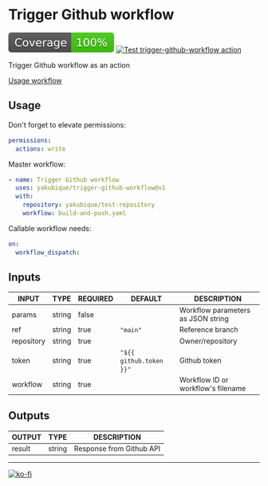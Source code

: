 # Trigger Github workflow

[![Coverage](./badges/coverage.svg)](./badges/coverage.svg)
[![Test `trigger-github-workflow` action](https://github.com/yakubique/trigger-github-workflow/actions/workflows/test-myself.yaml/badge.svg)](https://github.com/yakubique/trigger-github-workflow/actions/workflows/test-myself.yaml)

Trigger Github workflow as an action


[Usage workflow](https://github.com/yakubique/trigger-github-workflow/actions/workflows/test-myself.yaml)

## Usage

Don't forget to elevate permissions:
```yaml
permissions:
  actions: write
```

Master workflow:
```yaml
- name: Trigger Github workflow
  uses: yakubique/trigger-github-workflow@v1
  with:
    repository: yakubique/test-repository
    workflow: build-and-push.yaml
```

Callable workflow needs:
```yaml
on:
  workflow_dispatch:
```

## Inputs

<!-- AUTO-DOC-INPUT:START - Do not remove or modify this section -->

|   INPUT    |  TYPE  | REQUIRED |         DEFAULT         |            DESCRIPTION             |
|------------|--------|----------|-------------------------|------------------------------------|
|   params   | string |  false   |                         | Workflow parameters as JSON string |
|    ref     | string |   true   |        `"main"`         |          Reference branch          |
| repository | string |   true   |                         |          Owner/repository          |
|   token    | string |   true   | `"${{ github.token }}"` |            Github token            |
|  workflow  | string |   true   |                         | Workflow ID or workflow's filename |

<!-- AUTO-DOC-INPUT:END -->




## Outputs

<!-- AUTO-DOC-OUTPUT:START - Do not remove or modify this section -->

| OUTPUT |  TYPE  |       DESCRIPTION        |
|--------|--------|--------------------------|
| result | string | Response from Github API |

<!-- AUTO-DOC-OUTPUT:END -->



----

[![ko-fi](https://ko-fi.com/img/githubbutton_sm.svg)](https://ko-fi.com/S6S1UZ9P7)
